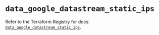 # `data_google_datastream_static_ips`

Refer to the Terraform Registry for docs: [`data_google_datastream_static_ips`](https://registry.terraform.io/providers/hashicorp/google/5.43.1/docs/data-sources/datastream_static_ips).
